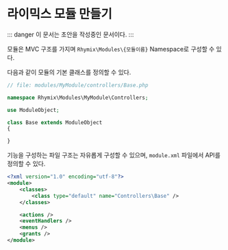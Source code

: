 # 라이믹스 모듈 만들기

::: danger
이 문서는 초안을 작성중인 문서이다.
:::

모듈은 MVC 구조를 가지며 `Rhymix\Modules\{모듈이름}` Namespace로 구성할 수 있다.

다음과 같이 모듈의 기본 클래스를 정의할 수 있다.

```php
// file: modules/MyModule/controllers/Base.php

namespace Rhymix\Modules\MyModule\Controllers;

use ModuleObject;

class Base extends ModuleObject
{

}
```

기능을 구성하는 파일 구조는 자유롭게 구성할 수 있으며, `module.xml` 파일에서 API를 정의할 수 있다.

```xml
<?xml version="1.0" encoding="utf-8"?>
<module>
    <classes>
        <class type="default" name="Controllers\Base" />
    </classes>

    <actions />
    <eventHandlers />
    <menus />
    <grants />
</module>
```
